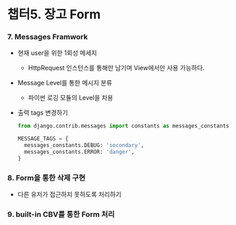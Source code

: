 # 챕터5. 장고 Form

### 7. Messages Framwork

- 현재 user을 위한 1회성 메세지
  - HttpRequest 인스턴스를 통해만 남기며 View에서만 사용 가능하다.
- Message Level를 통한 메시지 분류
  - 파이썬 로깅 모듈의 Level을 차용

- 출력 tags 변경하기

  ```python
  from django.contrib.messages import constants as messages_constants
  
  MESSAGE_TAGS = {
    messages_constants.DEBUG: 'secondary',
    messages_constants.ERROR: 'danger',
  }
  ```

  

### 8. Form을 통한 삭제 구현

- 다른 유저가 접근하지 못하도록 처리하기

  

### 9. built-in CBV를 통한 Form 처리